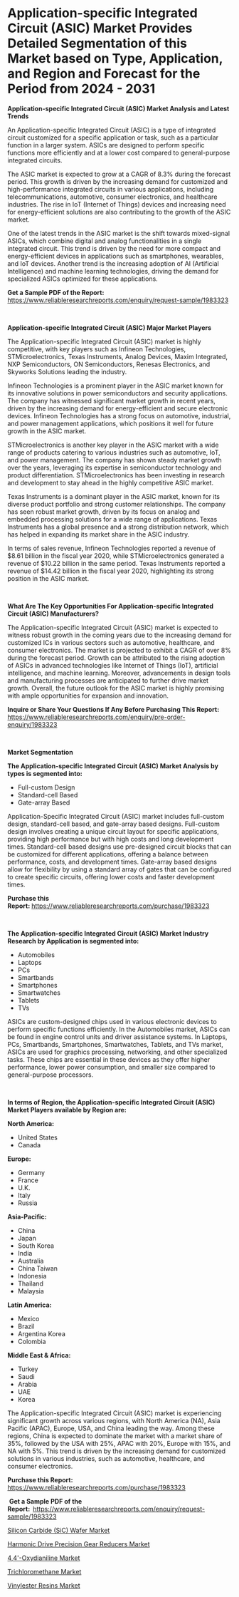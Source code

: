 <p><h1>Application-specific Integrated Circuit (ASIC) Market Provides Detailed Segmentation of this Market based on Type, Application, and Region and Forecast for the Period from 2024 - 2031</h1></p><p><strong>Application-specific Integrated Circuit (ASIC) Market Analysis and Latest Trends</strong></p>
<p><p>An Application-specific Integrated Circuit (ASIC) is a type of integrated circuit customized for a specific application or task, such as a particular function in a larger system. ASICs are designed to perform specific functions more efficiently and at a lower cost compared to general-purpose integrated circuits.</p><p>The ASIC market is expected to grow at a CAGR of 8.3% during the forecast period. This growth is driven by the increasing demand for customized and high-performance integrated circuits in various applications, including telecommunications, automotive, consumer electronics, and healthcare industries. The rise in IoT (Internet of Things) devices and increasing need for energy-efficient solutions are also contributing to the growth of the ASIC market.</p><p>One of the latest trends in the ASIC market is the shift towards mixed-signal ASICs, which combine digital and analog functionalities in a single integrated circuit. This trend is driven by the need for more compact and energy-efficient devices in applications such as smartphones, wearables, and IoT devices. Another trend is the increasing adoption of AI (Artificial Intelligence) and machine learning technologies, driving the demand for specialized ASICs optimized for these applications.</p></p>
<p><strong>Get a Sample PDF of the Report:&nbsp;</strong> <a href="https://www.reliableresearchreports.com/enquiry/request-sample/1983323">https://www.reliableresearchreports.com/enquiry/request-sample/1983323</a></p>
<p>&nbsp;</p>
<p><strong>Application-specific Integrated Circuit (ASIC) Major Market Players</strong></p>
<p><p>The Application-specific Integrated Circuit (ASIC) market is highly competitive, with key players such as Infineon Technologies, STMicroelectronics, Texas Instruments, Analog Devices, Maxim Integrated, NXP Semiconductors, ON Semiconductors, Renesas Electronics, and Skyworks Solutions leading the industry. </p><p>Infineon Technologies is a prominent player in the ASIC market known for its innovative solutions in power semiconductors and security applications. The company has witnessed significant market growth in recent years, driven by the increasing demand for energy-efficient and secure electronic devices. Infineon Technologies has a strong focus on automotive, industrial, and power management applications, which positions it well for future growth in the ASIC market.</p><p>STMicroelectronics is another key player in the ASIC market with a wide range of products catering to various industries such as automotive, IoT, and power management. The company has shown steady market growth over the years, leveraging its expertise in semiconductor technology and product differentiation. STMicroelectronics has been investing in research and development to stay ahead in the highly competitive ASIC market.</p><p>Texas Instruments is a dominant player in the ASIC market, known for its diverse product portfolio and strong customer relationships. The company has seen robust market growth, driven by its focus on analog and embedded processing solutions for a wide range of applications. Texas Instruments has a global presence and a strong distribution network, which has helped in expanding its market share in the ASIC industry.</p><p>In terms of sales revenue, Infineon Technologies reported a revenue of $8.61 billion in the fiscal year 2020, while STMicroelectronics generated a revenue of $10.22 billion in the same period. Texas Instruments reported a revenue of $14.42 billion in the fiscal year 2020, highlighting its strong position in the ASIC market.</p></p>
<p>&nbsp;</p>
<p><strong>What Are The Key Opportunities For Application-specific Integrated Circuit (ASIC) Manufacturers?</strong></p>
<p><p>The Application-specific Integrated Circuit (ASIC) market is expected to witness robust growth in the coming years due to the increasing demand for customized ICs in various sectors such as automotive, healthcare, and consumer electronics. The market is projected to exhibit a CAGR of over 8% during the forecast period. Growth can be attributed to the rising adoption of ASICs in advanced technologies like Internet of Things (IoT), artificial intelligence, and machine learning. Moreover, advancements in design tools and manufacturing processes are anticipated to further drive market growth. Overall, the future outlook for the ASIC market is highly promising with ample opportunities for expansion and innovation.</p></p>
<p><strong>Inquire or Share Your Questions If Any Before Purchasing This Report:</strong> <a href="https://www.reliableresearchreports.com/enquiry/pre-order-enquiry/1983323">https://www.reliableresearchreports.com/enquiry/pre-order-enquiry/1983323</a></p>
<p>&nbsp;</p>
<p><strong>Market Segmentation</strong></p>
<p><strong>The Application-specific Integrated Circuit (ASIC) Market Analysis by types is segmented into:</strong></p>
<p><ul><li>Full-custom Design</li><li>Standard-cell Based</li><li>Gate-array Based</li></ul></p>
<p><p>Application-Specific Integrated Circuit (ASIC) market includes full-custom design, standard-cell based, and gate-array based designs. Full-custom design involves creating a unique circuit layout for specific applications, providing high performance but with high costs and long development times. Standard-cell based designs use pre-designed circuit blocks that can be customized for different applications, offering a balance between performance, costs, and development times. Gate-array based designs allow for flexibility by using a standard array of gates that can be configured to create specific circuits, offering lower costs and faster development times.</p></p>
<p><strong>Purchase this Report:&nbsp;</strong><a href="https://www.reliableresearchreports.com/purchase/1983323">https://www.reliableresearchreports.com/purchase/1983323</a></p>
<p>&nbsp;</p>
<p><strong>The Application-specific Integrated Circuit (ASIC) Market Industry Research by Application is segmented into:</strong></p>
<p><ul><li>Automobiles</li><li>Laptops</li><li>PCs</li><li>Smartbands</li><li>Smartphones</li><li>Smartwatches</li><li>Tablets</li><li>TVs</li></ul></p>
<p><p>ASICs are custom-designed chips used in various electronic devices to perform specific functions efficiently. In the Automobiles market, ASICs can be found in engine control units and driver assistance systems. In Laptops, PCs, Smartbands, Smartphones, Smartwatches, Tablets, and TVs market, ASICs are used for graphics processing, networking, and other specialized tasks. These chips are essential in these devices as they offer higher performance, lower power consumption, and smaller size compared to general-purpose processors.</p></p>
<p>&nbsp;</p>
<p><strong>In terms of Region, the Application-specific Integrated Circuit (ASIC) Market Players available by Region are:</strong></p>
<p>
    <p> <strong> North America: </strong>
        <ul>
            <li>United States</li>
            <li>Canada</li>
        </ul>
        </p> 
    <p> <strong> Europe: </strong>
        <ul>
            <li>Germany</li>
            <li>France</li>
            <li>U.K.</li>
            <li>Italy</li>
            <li>Russia</li>
        </ul>
        </p> 
    <p> <strong> Asia-Pacific: </strong>
        <ul>
            <li>China</li>
            <li>Japan</li>
            <li>South Korea</li>
            <li>India</li>
            <li>Australia</li>
            <li>China Taiwan</li>
            <li>Indonesia</li>
            <li>Thailand</li>
            <li>Malaysia</li>
        </ul>
        </p> 
    <p> <strong> Latin America: </strong>
        <ul>
            <li>Mexico</li>
            <li>Brazil</li>
            <li>Argentina Korea</li>
            <li>Colombia</li>
        </ul>
        </p> 
    <p> <strong> Middle East & Africa: </strong>
        <ul>
            <li>Turkey</li>
            <li>Saudi</li>
            <li>Arabia</li>
            <li>UAE</li>
            <li>Korea</li>
        </ul>
    </p>
    </p>
<p><p>The Application-specific Integrated Circuit (ASIC) market is experiencing significant growth across various regions, with North America (NA), Asia Pacific (APAC), Europe, USA, and China leading the way. Among these regions, China is expected to dominate the market with a market share of 35%, followed by the USA with 25%, APAC with 20%, Europe with 15%, and NA with 5%. This trend is driven by the increasing demand for customized solutions in various industries, such as automotive, healthcare, and consumer electronics.</p></p>
<p><strong>Purchase this Report: </strong><a href="https://www.reliableresearchreports.com/purchase/1983323">https://www.reliableresearchreports.com/purchase/1983323</a></p>
<p>&nbsp;<strong>Get a Sample PDF of the Report:&nbsp;&nbsp;</strong><a href="https://www.reliableresearchreports.com/enquiry/request-sample/1983323">https://www.reliableresearchreports.com/enquiry/request-sample/1983323</a></p>
<p><strong></strong></p>
<p><p><a href="https://forested-sushi-9b0.notion.site/Silicon-Carbide-SiC-Wafer-Market-Size-Furnishes-Valuable-Information-Encompassing-Market-Share-Ma-e9614a5f2c3d40a79c3ce30c61f6a7a3">Silicon Carbide (SiC) Wafer Market</a></p><p><a href="https://summer-dogwood-3e9.notion.site/Global-Harmonic-Drive-Precision-Gear-Reducers-Market-Size-and-Market-Trends-Insights-and-Projection-2219df214f1c4e05bbbbc765ffc2aa32">Harmonic Drive Precision Gear Reducers Market</a></p><p><a href="https://lydian-appliance-61d.notion.site/4-4-Oxydianiline-Market-Provides-Detailed-Segmentation-of-this-Market-based-on-Type-Application-a-0c8aac962faa4516a98d2fef8319c531">4,4'-Oxydianiline Market</a></p><p><a href="https://view.publitas.com/reportprime-1/trichloromethane-market-size-growing-and-forecasted-for-period-from-2024-2031-and-provides-complete-market-analysis-of-this-market/">Trichloromethane Market</a></p><p><a href="https://view.publitas.com/reportprime-1/vinylester-resins-market-analysis-and-market-size-global-industry-overview-market-segmentation-and-forecast-2024-to-2031/">Vinylester Resins Market</a></p></p>
